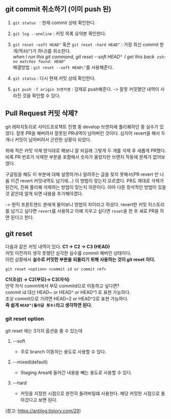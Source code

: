 ## git commit 취소하기 (이미 push 된)

1.  `git status ` : 현재 commit 상태 확인한다.
2.  `git log --oneline` : 커밋 목록 요약본 확인한다.
3.  `git reset —soft HEAD^` 혹은 `git reset —hard HEAD^` : 가장 최신 commit 한개(꺽쇠(^)가 하나)를 취소한다.
    <br>_when I run this git command, git reset --soft HEAD^ 
    I get this back  `zsh: no matches found: HEAD^`_
    <br>해결방법 : `git reset --soft HEAD\^`를 사용해준다.

4.  `git status` : 다시 현재 커밋 상태 확인한다.
5.  `git push -f origin 브랜치명` : 강제로 push해준다. -> 잘못 커밋했던 내역이 사라진 것을 확인할 수 있다.

## Pull Request 커밋 삭제?

git 레파지토리로 사이드프로젝트 진행 중
develop 브랜치에 풀리퀘하던 중 실수가 있었다. 잘못 PR을 해버려서 잘못된 PR내역이 남아버린 것이다. 심지어 revert을 해서 두개나 커밋이 남아버려서 곤란한 상황이 되었다.

위에 적은 커밋 삭제 방식대로 해보니 잘 되길래 그렇게 두 개를 삭제 후 새롭게 PR했다. 비록 PR 번호가 삭제한 부분을 포함해서 숫자가 올랐지만 브랜치 작동에 문제가 없어보였다.

구글링을 해도 이 부분에 대해 설명하거나 알려주는 글을 찾지 못해서(PR revert 만 나옴 이건 revert 커밋내역도 남기에...) 이 방법이 맞는지 모르겠다.
PR도 제대로 삭제가 된건지, 진짜 풀리퀘 삭제하는 방법이 맞는지 의문이다. 아마 다른 정석적인 방법이 있을 것 같은데 알게 되면 내용을 추가해야겠다.

-> 현직 프론트엔드 분에게 물어보니 방법의 차이라고 하셨다. revert한 커밋 히스토리를 남기고 싶다면 `revert`를 사용하고 아예 지우고 싶다면 `reset`을 한 후 새로 PR을 하면 된다고 한다.

## git reset

다음과 같은 커밋 내역이 있다.
**C1 -> C2 -> C3 (HEAD)**
<br>커밋 이전까지 생각 못했던 심각한 실수를 commit 해버린 상태이다.
<br>이런 상황에서 **실수로 커밋한 부분을 되돌리기 위해 사용하는 것이 git reset 이다.**

```
git reset <option> <commit id or commit ref>
```

**C1(조상) -> C2(부모)-> C3(자식)**
<br>만약 자식 commit에서 부모 commitd으로 이동하고 싶다면?
<br>commit id 대신 HEAD~ or HEAD^ or HEAD^1 로 표현 가능하다.
<br>조상 commit으로 가려면 HEAD~2 or HEAD^2로 표현 가능하다.
<br>**즉 쉽게 `HEAD^(돌아갈 횟수)`라고 생각하면 된다.**

### git reset option

git reset 에는 3가지 옵션을 줄 수 있는데

1. --soft
   - 주로 branch 이동하는 용도로 사용할 수 있다.
2. --mixed(default)
   - Staging Area에 들어간 내용을 빼는 용도로 사용할 수 있다.
3. --hard

   - 커밋을 지정한 시점으로 완전히 돌려버릴떄 사용한다. 해당 커밋한 시점으로 돌아갔다고 보면 된다.

 (참고: https://antilog.tistory.com/29)

